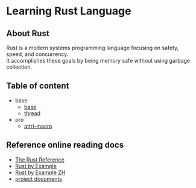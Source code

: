 # Learning Rust Language

## About Rust

Rust is a modern systems programming language focusing on safety, speed, and concurrency.    
It accomplishes these goals by being memory safe without using garbage collection.

## Table of content

- base
  - [base](./lang/src/base.rs)
  - [thread](./lang/src/thread.rs)
- pro
  - [attri-macro](./pro/attri-hello-call/)


## Reference online reading docs

- [The Rust Reference](https://rustwiki.org/en/reference/introduction.html)
- [Rust by Example](https://doc.rust-lang.org/stable/rust-by-example/)
- [Rust by Example ZH](https://rustwiki.org/zh-CN/rust-by-example/index.html)
- [project documents](./doc/)